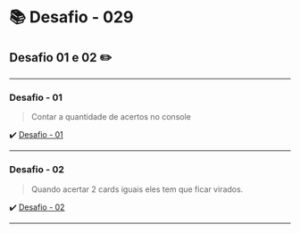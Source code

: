 # :books: Desafio - 029

## Desafio 01 e 02 :pencil2:

---

### Desafio - 01

> Contar a quantidade de acertos no console

:heavy_check_mark: [Desafio - 01]()

---

### Desafio - 02

> Quando acertar 2 cards iguais eles tem que ficar virados.

:heavy_check_mark: [Desafio - 02]()

---
